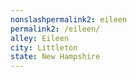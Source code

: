 ```yaml
---
﻿nonslashpermalink2: eileen
permalink2: /eileen/
alley: Eileen
city: Littleton
state: New Hampshire
---
```

